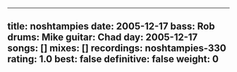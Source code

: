 
---
title: noshtampies
date: 2005-12-17
bass:	Rob
drums:	Mike
guitar:	Chad
day: 2005-12-17
songs: []
mixes: []
recordings: noshtampies-330
rating: 1.0
best: false
definitive: false
weight: 0
---
